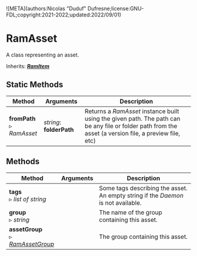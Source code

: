 ![META](authors:Nicolas "Duduf" Dufresne;license:GNU-FDL;copyright:2021-2022;updated:2022/09/01)

# RamAsset

A class representing an asset.

Inherits: [***RamItem***](ram_item.md)

## Static Methods

| Method | Arguments | Description |
| --- | --- | --- |
| **fromPath**<br />▹ *RamAsset* | *string*: **folderPath**<br /> | Returns a *RamAsset* instance built using the given path. The path can be any file or folder path from the asset (a version file, a preview file, etc) |

## Methods

| Method | Arguments | Description |
| --- | --- | --- |
| **tags**<br />▹ *list of string* |  | Some tags describing the asset. An empty string if the *Daemon* is not available. |
| **group**<br />▹ *string* | | The name of the group containing this asset. |
| **assetGroup**<br />▹ *[RamAssetGroup](ram_assetgroup.md)* | | The group containing this asset. |
